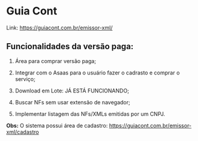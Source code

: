 # Guia Cont

Link: https://guiacont.com.br/emissor-xml/

## Funcionalidades da versão paga:

1. Área para comprar versão paga;

2. Integrar com o Asaas para o usuário fazer o cadrasto e comprar o serviço;

3. Download em Lote: JÁ ESTÁ FUNCIONANDO;

4. Buscar NFs sem usar extensão de navegador; 

5. Implementar listagem das NFs/XMLs emitidas por um CNPJ.

**Obs:** O sistema possui área de cadastro: https://guiacont.com.br/emissor-xml/cadastro